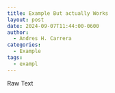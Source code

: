 ```yaml
---
title: Example But actually Works
layout: post
date: 2024-09-07T11:44:00-0600
author:
  - Andres H. Carrera
categories:
  - Example
tags:
  - exampl
---
```

Raw Text
